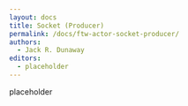 ```yaml
---
layout: docs
title: Socket (Producer)
permalink: /docs/ftw-actor-socket-producer/
authors:
  - Jack R. Dunaway
editors:
  - placeholder
---
```


placeholder
